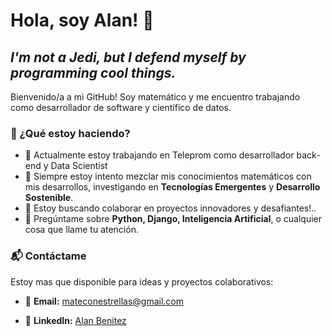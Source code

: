 # Hola, soy Alan! 👋

## _I'm not a Jedi, but I defend myself by programming cool things._

Bienvenido/a a mi GitHub! Soy matemático y me encuentro trabajando como desarrollador de software y científico de datos.

### 💼 ¿Qué estoy haciendo?

- 🔭 Actualmente estoy trabajando en Teleprom como desarrollador back-end y Data Scientist
- 🌱 Siempre estoy intento mezclar mis conocimientos matemáticos con mis desarrollos, investigando en **Tecnologías Emergentes** y **Desarrollo Sostenible**.
- 👯 Estoy buscando colaborar en proyectos innovadores y desafiantes!..
- 💬 Pregúntame sobre **Python, Django, Inteligencia Artificial**, o cualquier cosa que llame tu atención.

### 📬 Contáctame

Estoy mas que disponible para ideas y proyectos colaborativos:

- 📧 **Email:** [mateconestrellas@gmail.com](mailto:mateconestrellas@gmail.com)  

- 🔗 **LinkedIn:** [Alan Benitez](https://www.linkedin.com/in/alan-benitez-3a714b275/) 







